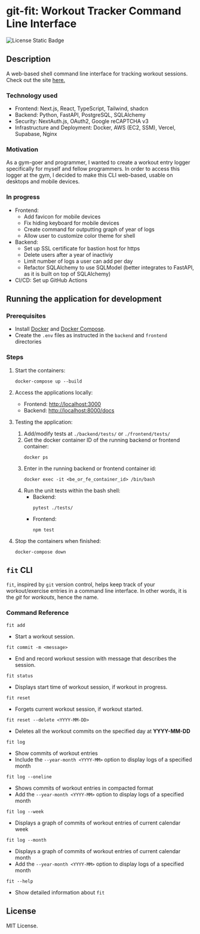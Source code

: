 # git-fit: Workout Tracker Command Line Interface

![License Static Badge](https://img.shields.io/badge/license-MIT-orange)

## Description

A web-based shell command line interface for tracking workout sessions. Check out the site [here.](https://www.gitfit.me)

### Technology used

- Frontend: Next.js, React, TypeScript, Tailwind, shadcn
- Backend: Python, FastAPI, PostgreSQL, SQLAlchemy
- Security: NextAuth.js, OAuth2, Google reCAPTCHA v3
- Infrastructure and Deployment: Docker, AWS (EC2, SSM), Vercel, Supabase, Nginx

### Motivation

As a gym-goer and programmer, I wanted to create a workout entry logger specifically for myself and fellow programmers. In order to access this logger at the gym, I decided to make this CLI web-based, usable on desktops and mobile devices.

### In progress

- Frontend:
  - Add favicon for mobile devices
  - Fix hiding keyboard for mobile devices
  - Create command for outputting graph of year of logs
  - Allow user to customize color theme for shell
- Backend:
  - Set up SSL certificate for bastion host for https
  - Delete users after a year of inactiviy
  - Limit number of logs a user can add per day
  - Refactor SQLAlchemy to use SQLModel (better integrates to FastAPI, as it is built on top of SQLAlchemy)
- CI/CD: Set up GitHub Actions

## Running the application for development

### Prerequisites

- Install [Docker](https://www.docker.com/) and [Docker Compose](https://docs.docker.com/compose/).
- Create the `.env` files as instructed in the `backend` and `frontend` directories

### Steps

1. Start the containers:

   ```
   docker-compose up --build
   ```

2. Access the applications locally:
   - Frontend: [http://localhost:3000](http://localhost:3000)
   - Backend: [http://localhost:8000/docs](http://localhost:8000/docs)
3. Testing the application:
   1. Add/modify tests at `./backend/tests/` or `./frontend/tests/`
   2. Get the docker container ID of the running backend or frontend container:
      ```
      docker ps
      ```
   3. Enter in the running backend or frontend container id:
      ```
      docker exec -it <be_or_fe_container_id> /bin/bash
      ```
   4. Run the unit tests within the bash shell:
      - Backend:
        ```
        pytest ./tests/
        ```
      - Frontend:
        ```
        npm test
        ```
4. Stop the containers when finished:
   ```
   docker-compose down
   ```

## `fit` CLI

`fit`, inspired by `git` version control, helps keep track of your workout/exercise entries in a command line interface. In other words, it is the _git_ for _workouts_, hence the name.

### Command Reference

`fit add`

- Start a workout session.

`fit commit -m <message>`

- End and record workout session with message that describes the session.

`fit status`

- Displays start time of workout session, if workout in progress.

`fit reset`

- Forgets current workout session, if workout started.

`fit reset --delete <YYYY-MM-DD>`

- Deletes all the workout commits on the specified day at **YYYY-MM-DD**

`fit log`

- Show commits of workout entries
- Include the `--year-month <YYYY-MM>` option to display logs of a specified month

`fit log --oneline`

- Shows commits of workout entries in compacted format
- Add the `--year-month <YYYY-MM>` option to display logs of a specified month

`fit log --week`

- Displays a graph of commits of workout entries of current calendar week

`fit log --month`

- Displays a graph of commits of workout entries of current calendar month
- Add the `--year-month <YYYY-MM>` option to display logs of a specified month

`fit --help`

- Show detailed information about `fit`

## License

MIT License.
